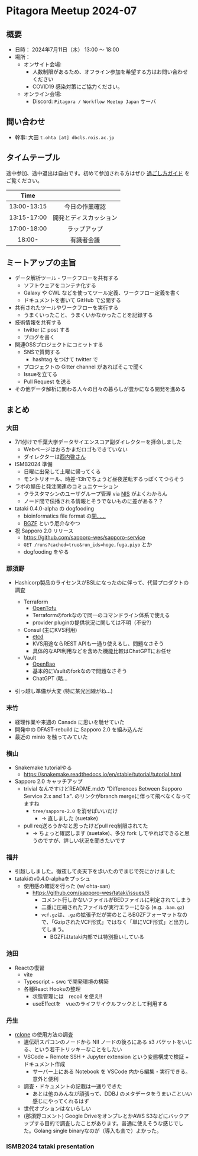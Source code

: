 # Pitagora Meetup 2024-07

## 概要

- 日時： 2024年7月11日（木） 13:00 〜 18:00
- 場所：
  - オンサイト会場:
    - 人数制限があるため、オフライン参加を希望する方はお問い合わせください
    - COVID19 感染対策にご協力ください。
  - オンライン会場:
    - Discord: `Pitagora / Workflow Meetup Japan` サーバ

## 問い合わせ

- 幹事: 大田 `t.ohta [at] dbcls.rois.ac.jp`

## タイムテーブル

途中参加、途中退出は自由です。初めて参加される方はぜひ [過ごし方ガイド](/events/meetup/whatis) をご覧ください。

|    Time     |                        |
| :---------: | :--------------------: |
| 13:00-13:15 |     今日の作業確認     |
| 13:15-17:00 | 開発とディスカッション |
| 17:00-18:00 |      ラップアップ      |
|   18:00-    |       有識者会議       |

## ミートアップの主旨

-   データ解析ツール・ワークフローを共有する
    -   ソフトウェアをコンテナ化する
    -   Galaxy や CWL などを使ってツール定義、ワークフロー定義を書く
    -   ドキュメントを書いて GitHub で公開する
-   共有されたツールやワークフローを実行する
    -   うまくいったこと、うまくいかなかったことを記録する
-   技術情報を共有する
    -   twitter に post する
    -   ブログを書く
-   関連OSSプロジェクトにコミットする
    -   SNSで質問する
        -   hashtag をつけて twitter で
    -   プロジェクトの Gitter channel があればそこで聞く
    -   Issueを立てる
    -   Pull Request を送る
-   その他データ解析に関わる人々の日々の暮らしが豊かになる開発を進める

## まとめ

### 大田

- 7/1付けで千葉大学データサイエンスコア副ダイレクターを拝命しました
    - Webページはおろかまだロゴもできていない
    - ダイレクターは[西内啓さん](https://www.diamond.co.jp/book/9784478022214.html)
- ISMB2024 準備
    - 日曜に出発して土曜に帰ってくる
    - モントリオール、時差-13hでちょうど昼夜逆転するっぽくてつらそう
- ラボの鯖缶と発注関連のコミュニケーション
    - クラスタマシンのユーザグループ管理 via [NIS](https://ja.wikipedia.org/wiki/%E3%83%8D%E3%83%83%E3%83%88%E3%83%AF%E3%83%BC%E3%82%AF%E3%83%BB%E3%82%A4%E3%83%B3%E3%83%95%E3%82%A9%E3%83%A1%E3%83%BC%E3%82%B7%E3%83%A7%E3%83%B3%E3%83%BB%E3%82%B5%E3%83%BC%E3%83%93%E3%82%B9) がよくわからん
    - ノード間で伝播される情報とそうでないものに差がある？？
- tataki 0.4.0-alpha の dogfooding
    - bioinformatics file format の[闇……](https://github.com/sapporo-wes/tataki/issues/6)
    - [BGZF](https://qiita.com/kojix2/items/d8a66703e0c63d017056) という厄介なやつ
- 祝 Sapporo 2.0 リリース
    - https://github.com/sapporo-wes/sapporo-service
    - `GET /runs?cached=true&run_ids=hoge,fuga,piyo` とか
    - dogfooding をやる


### 那須野

- Hashicorp製品のライセンスがBSLになったのに伴って、代替プロダクトの調査
    - Terraform
        - [OpenTofu](opentofu.org)
        - Terraformのforkなので同一のコマンドライン体系で使える
        - provider pluginの提供状況に関しては不明（不安?）
    - Consul (主にKVS利用)
        - [etcd](etcd.io)
        - KVS用途ならREST APIも一通り使えるし、問題なさそう
        - 具体的なAPI利用などを含めた機能比較はChatGPTにお任せ
    - Vault
        - [OpenBao](openbao.org)
        - 基本的にVaultのforkなので問題なさそう
        - ChatGPT (略…

- 引っ越し準備が大変 (特に某光回線がね...)

### 末竹

- 経理作業や来週の Canada に思いを馳せていた
- 開発中の DFAST-rebuild に Sapporo 2.0 を組み込んだ
- 最近の minio を触ってみていた

### 横山

- Snakemake tutorialやる
    - https://snakemake.readthedocs.io/en/stable/tutorial/tutorial.html
- Sapporo 2.0 キャッチアップ
    - trivial なんですけどREADME.mdの "Differences Between Sapporo Service 2.x and 1.x". のリンクがbranch mergeに伴って飛べなくなってますね
        - `tree/sapporo-2.0` を消せばいいだけ
            - -> 直しました (suetake)
    - pull req送ろうかなと思ったけどpull req制限されてた
        - -> ちょっと確認します (suetake)、多分 fork してやればできると思うのですが、詳しい状況を聞きたいです


### 福井

- 引越ししました。徹夜して炎天下を歩いたのでまじで死にかけました
- tatakiのv0.4.0-alphaをプッシュ
    - 使用感の確認を行った (w/ ohta-san)
        - https://github.com/sapporo-wes/tataki/issues/6
            - コメント行しかないファイルがBEDファイルに判定されてしまう
            - 二重に圧縮されたファイルが実行エラーになる (e.g. `.bam.gz`)
            - `vcf.gz`は、`.gz`の拡張子だが実のところBGZFフォーマットなので、「GzipされたVCF形式」ではなく「単にVCF形式」と出力してしまう。
                - BGZFはtataki内部では特別扱いしている

### 池田
- Reactの復習
    - vite
    - Typescript + swc で開発環境の構築
    - 各種React Hooksの整理
        - 状態管理には　recoil を使え!!
        - useEffectを　vueのライフサイクルフックとして利用する

### 丹生
- [rclone](https://rclone.org/) の使用方法の調査
    - 遺伝研スパコンのノードから NII ノードの後ろにある s3 バケットをいじる、という若干トリッキーなことをしたい
    - VSCode + Remote SSH + Jupyter extension という変態構成で検証 + ドキュメント作成
        - サーバー上にある Notebook を VSCode 内から編集・実行できる。意外と便利
    - 調査・ドキュメントの記載は一通りできた
        - あとは他のみんなが頑張って、DDBJ のメタデータをうまいこといい感じにやってくれるはず
    - 世代オプションはないらしい
    - (那須野コメント) Google DriveをオンプレとかAWS S3などにバックアップする目的で調査したことがあります。普通に使えそうな感じでした。Golang single binaryなのが（導入も楽で）よかった。

### ISMB2024 tataki presentation
